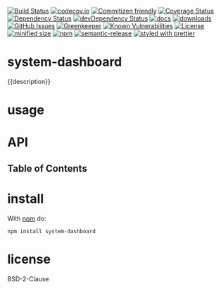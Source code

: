 [![Build Status](https://secure.travis-ci.org/arlac77/system-dashboard.png)](http://travis-ci.org/arlac77/system-dashboard)
[![codecov.io](http://codecov.io/github/arlac77/system-dashboard/coverage.svg?branch=master)](http://codecov.io/github/arlac77/system-dashboard?branch=master)
[![Commitizen friendly](https://img.shields.io/badge/commitizen-friendly-brightgreen.svg)](http://commitizen.github.io/cz-cli/)
[![Coverage Status](https://coveralls.io/repos/arlac77/system-dashboard/badge.svg)](https://coveralls.io/r/arlac77/system-dashboard)
[![Dependency Status](https://david-dm.org/arlac77/system-dashboard.svg)](https://david-dm.org/arlac77/system-dashboard)
[![devDependency Status](https://david-dm.org/arlac77/system-dashboard/dev-status.svg)](https://david-dm.org/arlac77/system-dashboard#info=devDependencies)
[![docs](http://inch-ci.org/github/arlac77/system-dashboard.svg?branch=master)](http://inch-ci.org/github/arlac77/system-dashboard)
[![downloads](http://img.shields.io/npm/dm/system-dashboard.svg?style=flat-square)](https://npmjs.org/package/system-dashboard)
[![GitHub Issues](https://img.shields.io/github/issues/arlac77/system-dashboard.svg?style=flat-square)](https://github.com/arlac77/system-dashboard/issues)
[![Greenkeeper](https://badges.greenkeeper.io/arlac77/system-dashboard.svg)](https://greenkeeper.io/)
[![Known Vulnerabilities](https://snyk.io/test/github/arlac77/system-dashboard/badge.svg)](https://snyk.io/test/github/arlac77/system-dashboard)
[![License](https://img.shields.io/badge/License-BSD%203--Clause-blue.svg)](https://opensource.org/licenses/BSD-3-Clause)
[![minified size](https://badgen.net/bundlephobia/min/system-dashboard)](https://bundlephobia.com/result?p=system-dashboard)
[![npm](https://img.shields.io/npm/v/system-dashboard.svg)](https://www.npmjs.com/package/system-dashboard)
[![semantic-release](https://img.shields.io/badge/%20%20%F0%9F%93%A6%F0%9F%9A%80-semantic--release-e10079.svg)](https://github.com/arlac77/system-dashboard)
[![styled with prettier](https://img.shields.io/badge/styled_with-prettier-ff69b4.svg)](https://github.com/prettier/prettier)
# system-dashboard

{{description}}

# usage

# API

<!-- Generated by documentation.js. Update this documentation by updating the source code. -->

## Table of Contents

# install

With [npm](http://npmjs.org) do:

```shell
npm install system-dashboard
```

# license

BSD-2-Clause
